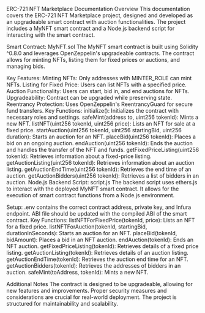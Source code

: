 ERC-721 NFT Marketplace Documentation
Overview
This documentation covers the ERC-721 NFT Marketplace project, designed and developed as an upgradeable smart contract with auction functionalities. The project includes a MyNFT smart contract and a Node.js backend script for interacting with the smart contract.

Smart Contract: MyNFT.sol
The MyNFT smart contract is built using Solidity ^0.8.0 and leverages OpenZeppelin's upgradeable contracts. The contract allows for minting NFTs, listing them for fixed prices or auctions, and managing bids.

Key Features:
Minting NFTs: Only addresses with MINTER_ROLE can mint NFTs.
Listing for Fixed Price: Users can list NFTs with a specified price.
Auction Functionality: Users can start, bid in, and end auctions for NFTs.
Upgradeability: Contract can be upgraded while preserving state.
Reentrancy Protection: Uses OpenZeppelin's ReentrancyGuard for secure fund transfers.
Key Functions:
initialize(): Initializes the contract with necessary roles and settings.
safeMint(address to, uint256 tokenId): Mints a new NFT.
listNFT(uint256 tokenId, uint256 price): Lists an NFT for sale at a fixed price.
startAuction(uint256 tokenId, uint256 startingBid, uint256 duration): Starts an auction for an NFT.
placeBid(uint256 tokenId): Places a bid on an ongoing auction.
endAuction(uint256 tokenId): Ends the auction and handles the transfer of the NFT and funds.
getFixedPriceListing(uint256 tokenId): Retrieves information about a fixed-price listing.
getAuctionListing(uint256 tokenId): Retrieves information about an auction listing.
getAuctionEndTime(uint256 tokenId): Retrieves the end time of an auction.
getAuctionBidders(uint256 tokenId): Retrieves a list of bidders in an auction.
Node.js Backend Script: script.js
The backend script uses ethers.js to interact with the deployed MyNFT smart contract. It allows for the execution of smart contract functions from a Node.js environment.

Setup:
.env contains the correct contract address, private key, and Infura endpoint.
ABI file should be updated with the compiled ABI of the smart contract.
Key Functions:
listNFTForFixedPrice(tokenId, price): Lists an NFT for a fixed price.
listNFTForAuction(tokenId, startingBid, durationInSeconds): Starts an auction for an NFT.
placeBid(tokenId, bidAmount): Places a bid in an NFT auction.
endAuction(tokenId): Ends an NFT auction.
getFixedPriceListing(tokenId): Retrieves details of a fixed price listing.
getAuctionListing(tokenId): Retrieves details of an auction listing.
getAuctionEndTime(tokenId): Retrieves the auction end time for an NFT.
getAuctionBidders(tokenId): Retrieves the addresses of bidders in an auction.
safeMint(toAddress, tokenId): Mints a new NFT.

Additional Notes
The contract is designed to be upgradeable, allowing for new features and improvements.
Proper security measures and considerations are crucial for real-world deployment.
The project is structured for maintainability and scalability.

